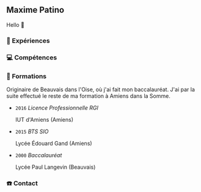 ## Maxime Patino
Hello 👋

### 🚀 Expériences
### 💻 Compétences
### 🏫 Formations
Originaire de Beauvais dans l'Oise, où j'ai fait mon baccalauréat. J'ai par la suite effectué le reste de ma formation à Amiens dans la Somme.

* ``2016`` *Licence Professionnelle RGI*

  IUT d'Amiens (Amiens)
  
* ``2015`` *BTS SIO*

  Lycée Édouard Gand (Amiens)
  
* ``2000`` *Baccalauréat*

  Lycée Paul Langevin (Beauvais)

### ☎️ Contact
